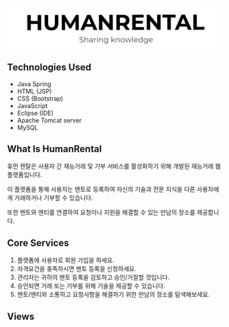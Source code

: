 <p align="center">
  <img src="./src/logo.png" width="600" alt="Weights & Biases" />
</p>




## Technologies Used

- Java Spring
- HTML (JSP)
- CSS (Bootstrap)
- JavaScript 
- Eclipse (IDE)
- Apache Tomcat server
- MySQL

## What Is HumanRental

휴먼 렌탈은 사용자 간 재능거래 및 기부 서비스를 활성화하기 위해 개발된 재능거래 웹 플랫폼입니다. 

이 플랫폼을 통해 사용자는 멘토로 등록하여 자신의 기술과 전문 지식을 다른 사용자에게 거래하거나 기부할 수 있습니다. 

또한 멘토와 멘티를 연결하여 요청이나 지원을 해결할 수 있는 만남의 장소를 제공합니다.

## Core Services

1. 플랫폼에 사용자로 회원 가입을 하세요.
2. 자격요건을 충족하시면 멘토 등록을 신청하세요.
3. 관리자는 귀하의 멘토 등록을 검토하고 승인/거절할 것입니다.
4. 승인되면 거래 또는 기부를 위해 기술을 제공할 수 있습니다.
5. 멘토/멘티와 소통하고 요청사항을 해결하기 위한 만남의 장소를 탐색해보세요.

## Views
